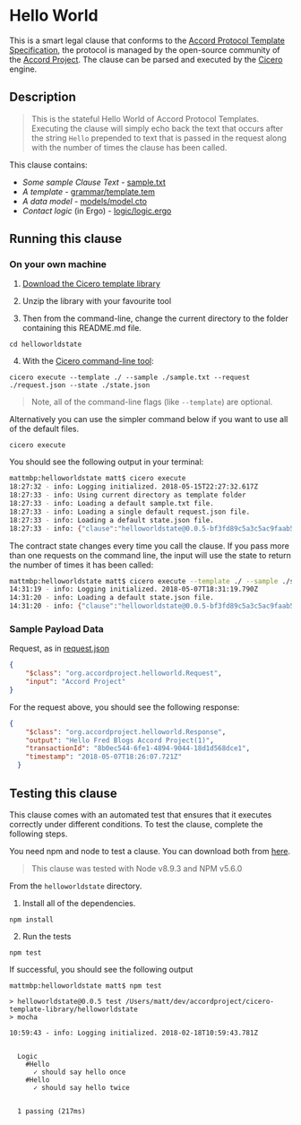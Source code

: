 # Hello World 

This is a smart legal clause that conforms to the [Accord Protocol Template Specification](https://docs.google.com/document/d/1UacA_r2KGcBA2D4voDgGE8jqid-Uh4Dt09AE-shBKR0), the protocol is managed by the open-source community of the [Accord Project](https://accordproject.org). The clause can be parsed and executed by the [Cicero](https://github.com/accordproject/cicero) engine.

## Description

> This is the stateful Hello World of Accord Protocol Templates. Executing the clause will simply echo back the text that occurs after the string `Hello` prepended to text that is passed in the request along with the number of times the clause has been called.

This clause contains:
- *Some sample Clause Text* - [sample.txt](sample.txt)
- *A template* - [grammar/template.tem](grammar/template.tem)
- *A data model* - [models/model.cto](models/model.cto)
- *Contact logic* (in Ergo) - [logic/logic.ergo](lib/logic.ergo)

## Running this clause

### On your own machine

1. [Download the Cicero template library](https://github.com/accordproject/cicero-template-library/archive/master.zip)

2. Unzip the library with your favourite tool

3. Then from the command-line, change the current directory to the folder containing this README.md file.
```
cd helloworldstate
```
4. With the [Cicero command-line tool](https://github.com/accordproject/cicero#installation):
```
cicero execute --template ./ --sample ./sample.txt --request ./request.json --state ./state.json
```
> Note, all of the command-line flags (like `--template`) are optional.

Alternatively you can use the simpler command below if you want to use all of the default files.
```
cicero execute
```

You should see the following output in your terminal:
```bash
mattmbp:helloworldstate matt$ cicero execute
18:27:32 - info: Logging initialized. 2018-05-15T22:27:32.617Z
18:27:33 - info: Using current directory as template folder
18:27:33 - info: Loading a default sample.txt file.
18:27:33 - info: Loading a single default request.json file.
18:27:33 - info: Loading a default state.json file.
18:27:33 - info: {"clause":"helloworldstate@0.0.5-bf3fd89c5a3c5ac9faab5754f69c7cefe24e1e5b30fe786ff29883ca286b4f3d","request":{"$class":"org.accordproject.helloworldstate.Request","input":"Accord Project"},"response":{"$class":"org.accordproject.helloworldstate.Response","output":"Hello Fred Blogs Accord Project(1)","transactionId":"507107a6-e7b8-4f55-a69a-5334d9953076","timestamp":"2018-05-15T22:27:33.287Z"},"state":{"$class":"org.accordproject.helloworldstate.HelloWorldState","counter":1,"stateId":"org.accordproject.helloworldstate.HelloWorldState#1"},"emit":[]}
```

The contract state changes every time you call the clause. If you pass more than one requests on the command line, the input will use the state to return the number of times it has been called:

```bash
mattmbp:helloworldstate matt$ cicero execute --template ./ --sample ./sample.txt --request ./request.json --request ./request.json --request ./request.json
14:31:19 - info: Logging initialized. 2018-05-07T18:31:19.790Z
14:31:20 - info: Loading a default state.json file.
14:31:20 - info: {"clause":"helloworldstate@0.0.5-bf3fd89c5a3c5ac9faab5754f69c7cefe24e1e5b30fe786ff29883ca286b4f3d","request":{"$class":"org.accordproject.helloworldstate.Request","input":"Accord Project"},"response":{"$class":"org.accordproject.helloworldstate.Response","output":"Hello Fred Blogs Accord Project(3)","transactionId":"5c3b1f10-8bf6-4b52-b03c-39b3498fcaee","timestamp":"2018-05-07T18:31:20.358Z"},"state":{"counter":3},"emit":[]}
```

### Sample Payload Data

Request, as in [request.json](https://github.com/accordproject/cicero-template-library/blob/master/helloworld/request.json)
```json
{
    "$class": "org.accordproject.helloworld.Request",
    "input": "Accord Project"
}

```

For the request above, you should see the following response:
```json
{
    "$class": "org.accordproject.helloworld.Response",
    "output": "Hello Fred Blogs Accord Project(1)",
    "transactionId": "8b0ec544-6fe1-4894-9044-18d1d568dce1",
    "timestamp": "2018-05-07T18:26:07.721Z"
  }
```


## Testing this clause

This clause comes with an automated test that ensures that it executes correctly under different conditions. To test the clause, complete the following steps.

You need npm and node to test a clause. You can download both from [here](https://nodejs.org/).

> This clause was tested with Node v8.9.3 and NPM v5.6.0

From the `helloworldstate` directory.

1. Install all of the dependencies.
```
npm install
```

2. Run the tests
```
npm test
```
If successful, you should see the following output
```
mattmbp:helloworldstate matt$ npm test

> helloworldstate@0.0.5 test /Users/matt/dev/accordproject/cicero-template-library/helloworldstate
> mocha

10:59:43 - info: Logging initialized. 2018-02-18T10:59:43.781Z


  Logic
    #Hello
      ✓ should say hello once
    #Hello
      ✓ should say hello twice


  1 passing (217ms)
```
